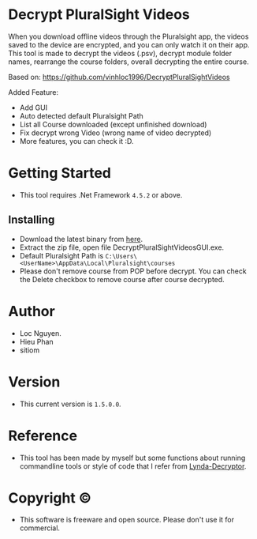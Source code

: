 # Decrypt PluralSight Videos
When you download offline videos through the Pluralsight app, the videos saved to the device are encrypted, and you can only watch it on their app.
This tool is made to decrypt the videos (.psv), decrypt module folder names, rearrange the course folders, overall decrypting the entire course.

Based on: https://github.com/vinhloc1996/DecryptPluralSightVideos

Added Feature:
+ Add GUI
+ Auto detected default Pluralsight Path
+ List all Course downloaded (except unfinished download)
+ Fix decrypt wrong Video (wrong name of video decrypted)
+ More features, you can check it :D.

# Getting Started
* This tool requires .Net Framework `4.5.2` or above.

## Installing
* Download the latest binary from [here](https://github.com/mrvogiacu/Decrypt-PluralSight-Videos-GUI/releases/latest).
* Extract the zip file, open file DecryptPluralSightVideosGUI.exe.
* Default Pluralsight Path is `C:\Users\<UserName>\AppData\Local\Pluralsight\courses`
* Please don't remove course from POP before decrypt. You can check the Delete checkbox to remove course after course decrypted.

# Author
- Loc Nguyen.
- Hieu Phan
- sitiom

# Version
- This current version is `1.5.0.0`.

# Reference
- This tool has been made by myself but some functions about running commandline tools or style of code that I refer from [Lynda-Decryptor](https://github.com/h4ck-rOOt/Lynda-Decryptor).

# Copyright ©
- This software is freeware and open source. Please don't use it for commercial.
